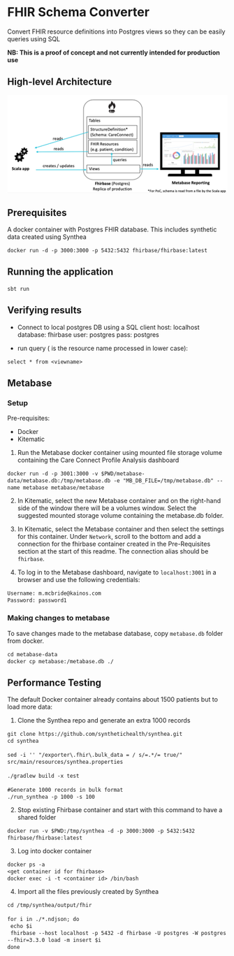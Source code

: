 # FHIR Schema Converter

Convert FHIR resource definitions into Postgres views so they can be easily queries using SQL

**NB: This is a proof of concept and not currently intended for production use**

## High-level Architecture
<img src="images/architecture.png" width="600">

## Prerequisites

A docker container with Postgres FHIR database. This includes synthetic data created using Synthea

```
docker run -d -p 3000:3000 -p 5432:5432 fhirbase/fhirbase:latest
```

## Running the application

```
sbt run
```

## Verifying results
- Connect to local postgres DB using a SQL client
host: localhost
database: fhirbase
user: postgres
pass: postgres

- run query (<viewname> is the resource name processed in lower case):
```
select * from <viewname>
```

## Metabase
### Setup
Pre-requisites:
* Docker
* Kitematic

1. Run the Metabase docker container using mounted file storage volume containing the Care Connect Profile Analysis dashboard
```
docker run -d -p 3001:3000 -v $PWD/metabase-data/metabase.db:/tmp/metabase.db -e "MB_DB_FILE=/tmp/metabase.db" --name metabase metabase/metabase
```

2. In Kitematic, select the new Metabase container and on the right-hand side of the window there will be a volumes window. Select the suggested mounted storage volume containing the metabase.db folder.

3. In Kitematic, select the Metabase container and then select the settings for this container. Under `Network`, scroll to the bottom and add a connection for the fhirbase container created in the Pre-Requisites section at the start of this readme. The connection alias should be `fhirbase`.

4. To log in to the Metabase dashboard, navigate to `localhost:3001` in a browser and use the following credentials:
```
Username: m.mcbride@kainos.com
Password: password1
```

### Making changes to metabase
To save changes made to the metabase database, copy `metabase.db` folder from docker.
```
cd metabase-data
docker cp metabase:/metabase.db ./
```


## Performance Testing
The default Docker container already contains about 1500 patients but to load more data:

1. Clone the Synthea repo and generate an extra 1000 records
```
git clone https://github.com/synthetichealth/synthea.git
cd synthea

sed -i '' "/exporter\.fhir\.bulk_data = / s/=.*/= true/" src/main/resources/synthea.properties

./gradlew build -x test

#Generate 1000 records in bulk format
./run_synthea -p 1000 -s 100
```

2. Stop existing Fhirbase container and start with this command to have a shared folder
```
docker run -v $PWD:/tmp/synthea -d -p 3000:3000 -p 5432:5432 fhirbase/fhirbase:latest
```

3. Log into docker container
```
docker ps -a 
<get container id for fhirbase>
docker exec -i -t <container id> /bin/bash
```

4. Import all the files previously created by Synthea
```
cd /tmp/synthea/output/fhir

for i in ./*.ndjson; do
 echo $i
 fhirbase --host localhost -p 5432 -d fhirbase -U postgres -W postgres --fhir=3.3.0 load -m insert $i
done
```
